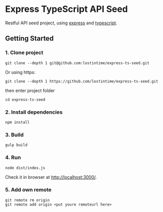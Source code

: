 Express TypeScript API Seed
===========================

Restful API seed project, using [express](https://expressjs.com/) 
and [typescript](http://www.typescriptlang.org/).


## Getting Started

### 1. Clone project

```
git clone --depth 1 git@github.com:lostintime/express-ts-seed.git
```

Or using https:

```
git clone --depth 1 https://github.com/lostintime/express-ts-seed.git
```

then enter project folder

```
cd express-ts-seed
```

### 2. Install dependencies

```
npm install
```


### 3. Build

```
gulp build
```

### 4. Run

```$xslt
node dist/index.js
```

Check it in browser at [http://localhost:3000/](http://localhost:3000/).

### 5. Add own remote

```
git remote rm origin
git remote add origin <put youre remoteurl here>
```
